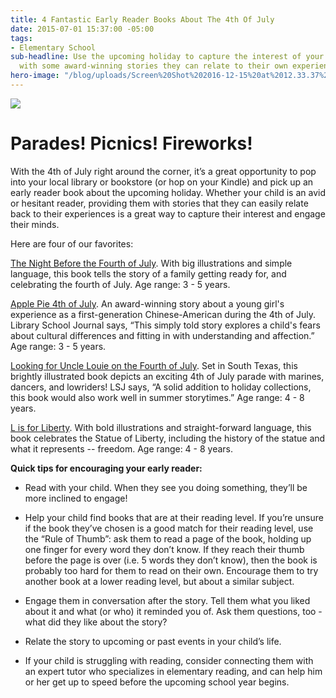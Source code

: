 ```yaml
---
title: 4 Fantastic Early Reader Books About The 4th Of July
date: 2015-07-01 15:37:00 -05:00
tags:
- Elementary School
sub-headline: Use the upcoming holiday to capture the interest of your young reader
  with some award-winning stories they can relate to their own experiences.
hero-image: "/blog/uploads/Screen%20Shot%202016-12-15%20at%2012.33.37%20PM%20(1).png"
---
```


![](https://d3bstivvgzmae3.cloudfront.net/blog/4_Fantastic_Early_Reader_Books_About_The_4th_Of_July.jpg)

# Parades! Picnics! Fireworks!

With the 4th of July right around the corner, it’s a great opportunity to pop into your local library or bookstore (or hop on your Kindle) and pick up an early reader book about the upcoming holiday. Whether your child is an avid or hesitant reader, providing them with stories that they can easily relate back to their experiences is a great way to capture their interest and engage their minds.

Here are four of our favorites:

[The Night Before the Fourth of July](https://www.amazon.com/The-Night-Before-Fourth-July/dp/0448487128/ref=pd_bxgy_14_img_z). With big illustrations and simple language, this book tells the story of a family getting ready for, and celebrating the fourth of July. Age range: 3 - 5 years.

[Apple Pie 4th of July](https://www.amazon.com/exec/obidos/ASIN/015202543X/ref=nosim/wwwapples4thetec). An award-winning story about a young girl's experience as a first-generation Chinese-American during the 4th of July. Library School Journal says, “This simply told story explores a child's fears about cultural differences and fitting in with understanding and affection.” Age range: 3 - 5 years.

[Looking for Uncle Louie on the Fourth of July](https://www.amazon.com/Looking-Uncle-Louie-Fourth-July/dp/1590780612). Set in South Texas, this brightly illustrated book depicts an exciting 4th of July parade with marines, dancers, and lowriders! LSJ says, “A solid addition to holiday collections, this book would also work well in summer storytimes.” Age range: 4 - 8 years.

[L is for Liberty](https://www.amazon.com/L-Is-Liberty-Reading-Railroad/dp/0448432285/ref=pd_rhf_dp_s_cp_3?ie=UTF8&refRID=0QV7THDQ1F16FTVBNRM3). With bold illustrations and straight-forward language, this book celebrates the Statue of Liberty, including the history of the statue and what it represents -- freedom. Age range: 4 - 8 years.

**Quick tips for encouraging your early reader:**

* Read with your child. When they see you doing something, they’ll be more inclined to engage!

* Help your child find books that are at their reading level. If you’re unsure if the book they’ve chosen is a good match for their reading level, use the “Rule of Thumb”: ask them to read a page of the book, holding up one finger for every word they don’t know. If they reach their thumb before the page is over (i.e. 5 words they don’t know), then the book is probably too hard for them to read on their own. Encourage them to try another book at a lower reading level, but about a similar subject.

* Engage them in conversation after the story. Tell them what you liked about it and what (or who) it reminded you of. Ask them questions, too - what did they like about the story?

* Relate the story to upcoming or past events in your child’s life.

* If your child is struggling with reading, consider connecting them with an expert tutor who specializes in elementary reading, and can help him or her get up to speed before the upcoming school year begins.